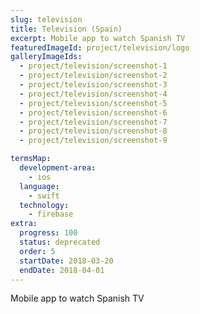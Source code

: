 ```yaml
---
slug: television
title: Television (Spain)
excerpt: Mobile app to watch Spanish TV
featuredImageId: project/television/logo
galleryImageIds:
  - project/television/screenshot-1
  - project/television/screenshot-2
  - project/television/screenshot-3
  - project/television/screenshot-4
  - project/television/screenshot-5
  - project/television/screenshot-6
  - project/television/screenshot-7
  - project/television/screenshot-8
  - project/television/screenshot-9

termsMap:
  development-area:
    - ios
  language:
    - swift
  technology:
    - firebase
extra:
  progress: 100
  status: deprecated
  order: 5
  startDate: 2018-03-20
  endDate: 2018-04-01
---
```


Mobile app to watch Spanish TV
